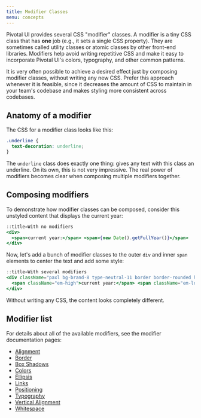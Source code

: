 ```yaml
---
title: Modifier Classes
menu: concepts
---
```


Pivotal UI provides several CSS "modifier" classes. A modifier is a tiny CSS class that has **one** job (e.g., it sets a single CSS property). They are sometimes called utility classes or atomic classes by other front-end libraries. Modifiers help avoid writing repetitive CSS and make it easy to incorporate Pivotal UI's colors, typography, and other common patterns.

It is very often possible to achieve a desired effect just by composing modifier classes, without writing any new CSS. Prefer this approach whenever it is feasible, since it decreases the amount of CSS to maintain in your team's codebase and makes styling more consistent across codebases.

## Anatomy of a modifier

The CSS for a modifier class looks like this:

```css
.underline {
  text-decoration: underline;
}
```

The `underline` class does exactly one thing: gives any text with this class an underline. On its own, this is not very impressive. The real power of modifiers becomes clear when composing multiple modifiers together.

## Composing modifiers

To demonstrate how modifier classes can be composed, consider this unstyled content that displays the current year:

```jsx harmony
::title=With no modifiers
<div>
  <span>current year:</span> <span>{new Date().getFullYear()}</span>
</div>
```

Now, let's add a bunch of modifier classes to the outer `div` and inner `span` elements to center the text and add some style:

```jsx harmony
::title=With several modifiers
<div className="paxl bg-brand-8 type-neutral-11 border border-rounded h2 txt-c">
  <span className="em-high">current year:</span> <span className="em-low">{new Date().getFullYear()}</span>
</div>
```

Without writing any CSS, the content looks completely different.

## Modifier list

For details about all of the available modifiers, see the modifier documentation pages:

- [Alignment](/alignment)
- [Border](/border)
- [Box Shadows](/box-shadows)
- [Colors](/colors)
- [Ellipsis](/ellipsis)
- [Links](/links)
- [Positioning](/positioning)
- [Typography](/typography)
- [Vertical Alignment](/vertical-alignment)
- [Whitespace](/whitespace)
